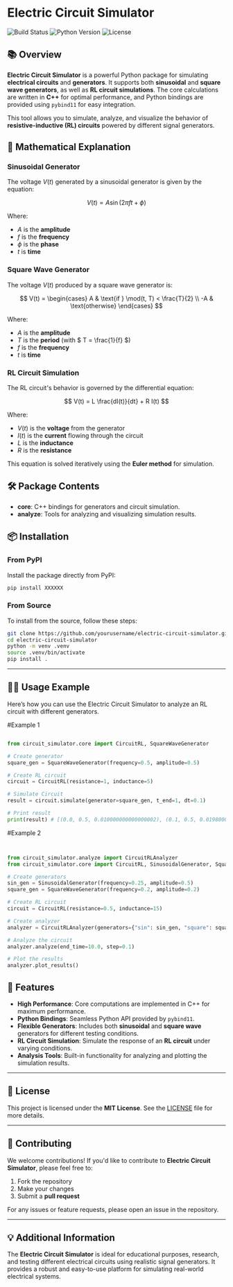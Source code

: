 
# Electric Circuit Simulator

![Build Status](https://img.shields.io/badge/build-passing-brightgreen)
![Python Version](https://img.shields.io/badge/python-3.11-blue)
![License](https://img.shields.io/badge/license-MIT-green)

## 📚 Overview

**Electric Circuit Simulator** is a powerful Python package for simulating **electrical circuits** and **generators**. It supports both **sinusoidal** and **square wave generators**, as well as **RL circuit simulations**. The core calculations are written in **C++** for optimal performance, and Python bindings are provided using `pybind11` for easy integration.

This tool allows you to simulate, analyze, and visualize the behavior of **resistive-inductive (RL) circuits** powered by different signal generators.



## 🧮 Mathematical Explanation

### Sinusoidal Generator

The voltage $V(t)$ generated by a sinusoidal generator is given by the equation:

$$
V(t) = A \sin(2 \pi f t + \phi)
$$

Where:
- $A$ is the **amplitude**
- $f$ is the **frequency**
- $\phi$ is the **phase**
- $t$ is **time**

### Square Wave Generator

The voltage $V(t)$ produced by a square wave generator is:

$$
V(t) = \begin{cases} A & \text{if } \mod(t, T) < \frac{T}{2} \\ -A & \text{otherwise} \end{cases}
$$

Where:
- $A$ is the **amplitude**
- $T$ is the **period** (with $ T = \frac{1}{f} $)
- $f$ is the **frequency**
- $t$ is **time**

### RL Circuit Simulation

The RL circuit's behavior is governed by the differential equation:

$$
V(t) = L \frac{dI(t)}{dt} + R I(t)
$$

Where:
- $V(t)$ is the **voltage** from the generator
- $I(t)$ is the **current** flowing through the circuit
- $L$ is the **inductance**
- $R$ is the **resistance**

This equation is solved iteratively using the **Euler method** for simulation.



## 🛠 Package Contents

- **core**: C++ bindings for generators and circuit simulation.
- **analyze**: Tools for analyzing and visualizing simulation results.



## 📦 Installation

### From PyPI

Install the package directly from PyPI:

```bash
pip install XXXXXX
```

### From Source

To install from the source, follow these steps:

```bash
git clone https://github.com/yourusername/electric-circuit-simulator.git
cd electric-circuit-simulator
python -m venv .venv
source .venv/bin/activate
pip install .
```

---

## 🧑‍💻 Usage Example

Here’s how you can use the Electric Circuit Simulator to analyze an RL circuit with different generators.

#Example 1
```python

from circuit_simulator.core import CircuitRL, SquareWaveGenerator

# Create generator
square_gen = SquareWaveGenerator(frequency=0.5, amplitude=0.5)

# Create RL circuit
circuit = CircuitRL(resistance=1, inductance=5)

# Simulate Circuit
result = circuit.simulate(generator=square_gen, t_end=1, dt=0.1)

# Print result
print(result) # [(0.0, 0.5, 0.010000000000000002), (0.1, 0.5, 0.019800000000000005), (0.2, 0.5, 0.029404000000000007), ...]

```
#Example 2
```python


from circuit_simulator.analyze import CircuitRLAnalyzer
from circuit_simulator.core import CircuitRL, SinusoidalGenerator, SquareWaveGenerator

# Create generators
sin_gen = SinusoidalGenerator(frequency=0.25, amplitude=0.5)
square_gen = SquareWaveGenerator(frequency=0.2, amplitude=0.2)

# Create RL circuit
circuit = CircuitRL(resistance=0.5, inductance=15)

# Create analyzer
analyzer = CircuitRLAnalyzer(generators={"sin": sin_gen, "square": square_gen}, circuit=circuit)

# Analyze the circuit
analyzer.analyze(end_time=10.0, step=0.1)

# Plot the results
analyzer.plot_results()
```



## 🚀 Features

- **High Performance**: Core computations are implemented in C++ for maximum performance.
- **Python Bindings**: Seamless Python API provided by `pybind11`.
- **Flexible Generators**: Includes both **sinusoidal** and **square wave** generators for different testing conditions.
- **RL Circuit Simulation**: Simulate the response of an **RL circuit** under varying conditions.
- **Analysis Tools**: Built-in functionality for analyzing and plotting the simulation results.

---

## 📜 License

This project is licensed under the **MIT License**. See the [LICENSE](LICENSE) file for more details.

---

## 🤝 Contributing

We welcome contributions! If you'd like to contribute to **Electric Circuit Simulator**, please feel free to:

1. Fork the repository
2. Make your changes
3. Submit a **pull request**

For any issues or feature requests, please open an issue in the repository.

---

## 💡 Additional Information

The **Electric Circuit Simulator** is ideal for educational purposes, research, and testing different electrical circuits using realistic signal generators. It provides a robust and easy-to-use platform for simulating real-world electrical systems.

